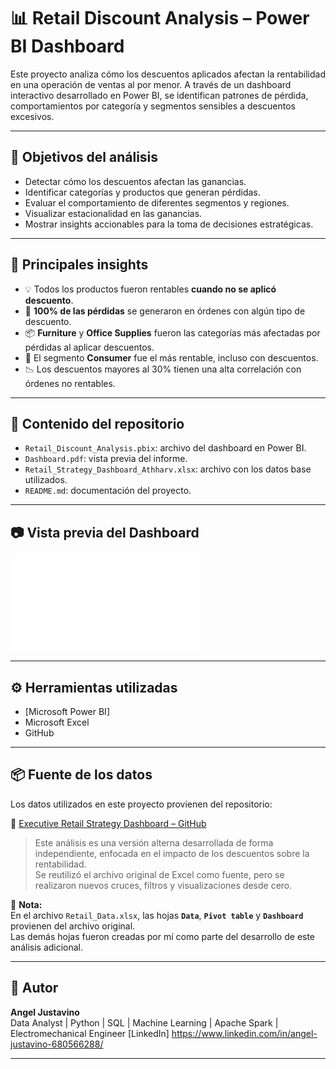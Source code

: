 
# 📊 Retail Discount Analysis – Power BI Dashboard

Este proyecto analiza cómo los descuentos aplicados afectan la rentabilidad en una operación de ventas al por menor. A través de un dashboard interactivo desarrollado en Power BI, se identifican patrones de pérdida, comportamientos por categoría y segmentos sensibles a descuentos excesivos.

---

## 🎯 Objetivos del análisis

- Detectar cómo los descuentos afectan las ganancias.
- Identificar categorías y productos que generan pérdidas.
- Evaluar el comportamiento de diferentes segmentos y regiones.
- Visualizar estacionalidad en las ganancias.
- Mostrar insights accionables para la toma de decisiones estratégicas.

---

## 🧠 Principales insights

- 💡 Todos los productos fueron rentables **cuando no se aplicó descuento**.
- 🔻 **100% de las pérdidas** se generaron en órdenes con algún tipo de descuento.
- 📦 **Furniture** y **Office Supplies** fueron las categorías más afectadas por pérdidas al aplicar descuentos.
- 👤 El segmento **Consumer** fue el más rentable, incluso con descuentos.
- 📉 Los descuentos mayores al 30% tienen una alta correlación con órdenes no rentables.

---

## 🧾 Contenido del repositorio

- `Retail_Discount_Analysis.pbix`: archivo del dashboard en Power BI.
- `Dashboard.pdf`: vista previa del informe.
- `Retail_Strategy_Dashboard_Athharv.xlsx`: archivo con los datos base utilizados.
- `README.md`: documentación del proyecto.

---

## 📷 Vista previa del Dashboard

![Dashboard Preview](DASHBOARD.pdf)

---

## ⚙️ Herramientas utilizadas

- [Microsoft Power BI]
- Microsoft Excel
- GitHub

---

## 📦 Fuente de los datos

Los datos utilizados en este proyecto provienen del repositorio:

🔗 [Executive Retail Strategy Dashboard – GitHub](https://github.com/AtharvKadammm/RetailStrategyDashboard)

> Este análisis es una versión alterna desarrollada de forma independiente, enfocada en el impacto de los descuentos sobre la rentabilidad.  
> Se reutilizó el archivo original de Excel como fuente, pero se realizaron nuevos cruces, filtros y visualizaciones desde cero.

📌 **Nota:**  
En el archivo `Retail_Data.xlsx`, las hojas **`Data`**, **`Pivot table`** y **`Dashboard`** provienen del archivo original.  
Las demás hojas fueron creadas por mí como parte del desarrollo de este análisis adicional.

---

## 📌 Autor

**Angel Justavino**  
Data Analyst | Python | SQL | Machine Learning | Apache Spark | Electromechanical Engineer
[LinkedIn] https://www.linkedin.com/in/angel-justavino-680566288/ 

---
